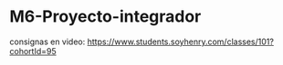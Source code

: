 # M6-Proyecto-integrador

consignas en video:
https://www.students.soyhenry.com/classes/101?cohortId=95
